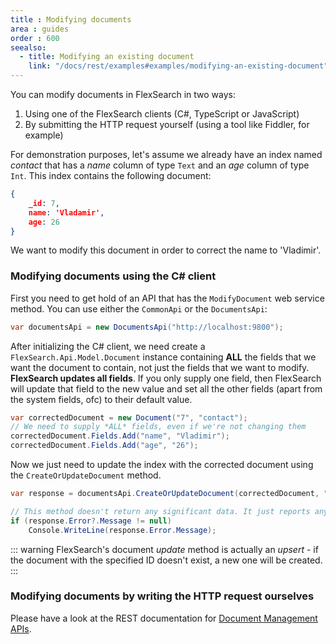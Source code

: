```yaml
---
title : Modifying documents
area : guides
order : 600
seealso:
  - title: Modifying an existing document
    link: "/docs/rest/examples#examples/modifying-an-existing-document"
---
```

You can modify documents in FlexSearch in two ways:

1. Using one of the FlexSearch clients (C#, TypeScript or JavaScript)
2. By submitting the HTTP request yourself (using a tool like Fiddler, for example)

For demonstration purposes, let's assume we already have an index named *contact* that has a *name* column of type `Text` and an *age* column of type `Int`. This index contains the following document:

```json
{
    _id: 7,
    name: 'Vladamir',
    age: 26
}
```

We want to modify this document in order to correct the name to 'Vladimir'.

### Modifying documents using the C# client

First you need to get hold of an API that has the `ModifyDocument` web service method. You can use either the `CommonApi` or the `DocumentsApi`:

```csharp
var documentsApi = new DocumentsApi("http://localhost:9800");
```

After initializing the C# client, we need create a `FlexSearch.Api.Model.Document` instance containing **ALL** the fields that we want the document to contain, not just the fields that we want to modify. **FlexSearch updates all fields**. If you only supply one field, then FlexSearch will update that field to the new value and set all the other fields (apart from the system fields, ofc) to their default value.

```csharp
var correctedDocument = new Document("7", "contact");
// We need to supply *ALL* fields, even if we're not changing them
correctedDocument.Fields.Add("name", "Vladimir");
correctedDocument.Fields.Add("age", "26");
```

Now we just need to update the index with the corrected document using the `CreateOrUpdateDocument` method.

```csharp
var response = documentsApi.CreateOrUpdateDocument(correctedDocument, "contact", "7");

// This method doesn't return any significant data. It just reports any errors.
if (response.Error?.Message != null)
    Console.WriteLine(response.Error.Message);
```

::: warning
FlexSearch's document *update* method is actually an *upsert* - if the document with the specified ID doesn't exist, a new one will be created.
:::

### Modifying documents by writing the HTTP request ourselves

Please have a look at the REST documentation for [Document Management APIs].

[Document Management APIs]: /docs/rest/examples#examples/modifying-an-existing-document
